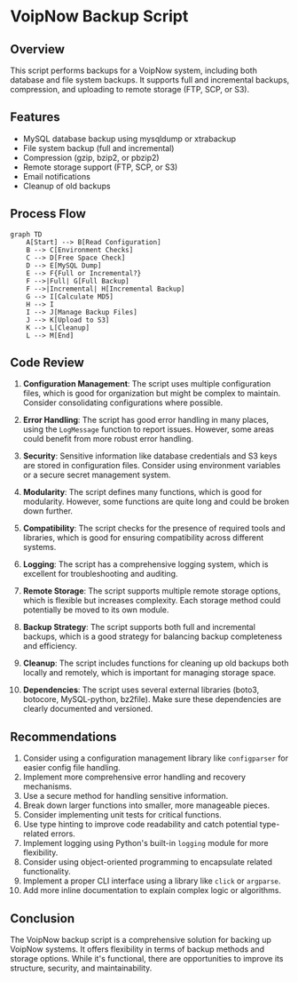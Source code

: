 # VoipNow Backup Script

## Overview

This script performs backups for a VoipNow system, including both database and file system backups. It supports full and incremental backups, compression, and uploading to remote storage (FTP, SCP, or S3).

## Features

- MySQL database backup using mysqldump or xtrabackup
- File system backup (full and incremental)
- Compression (gzip, bzip2, or pbzip2)
- Remote storage support (FTP, SCP, or S3)
- Email notifications
- Cleanup of old backups

## Process Flow

```mermaid
graph TD
    A[Start] --> B[Read Configuration]
    B --> C[Environment Checks]
    C --> D[Free Space Check]
    D --> E[MySQL Dump]
    E --> F{Full or Incremental?}
    F -->|Full| G[Full Backup]
    F -->|Incremental| H[Incremental Backup]
    G --> I[Calculate MD5]
    H --> I
    I --> J[Manage Backup Files]
    J --> K[Upload to S3]
    K --> L[Cleanup]
    L --> M[End]
```

## Code Review

1. **Configuration Management**: The script uses multiple configuration files, which is good for organization but might be complex to maintain. Consider consolidating configurations where possible.

2. **Error Handling**: The script has good error handling in many places, using the `LogMessage` function to report issues. However, some areas could benefit from more robust error handling.

3. **Security**: Sensitive information like database credentials and S3 keys are stored in configuration files. Consider using environment variables or a secure secret management system.

4. **Modularity**: The script defines many functions, which is good for modularity. However, some functions are quite long and could be broken down further.

5. **Compatibility**: The script checks for the presence of required tools and libraries, which is good for ensuring compatibility across different systems.

6. **Logging**: The script has a comprehensive logging system, which is excellent for troubleshooting and auditing.

7. **Remote Storage**: The script supports multiple remote storage options, which is flexible but increases complexity. Each storage method could potentially be moved to its own module.

8. **Backup Strategy**: The script supports both full and incremental backups, which is a good strategy for balancing backup completeness and efficiency.

9. **Cleanup**: The script includes functions for cleaning up old backups both locally and remotely, which is important for managing storage space.

10. **Dependencies**: The script uses several external libraries (boto3, botocore, MySQL-python, bz2file). Make sure these dependencies are clearly documented and versioned.

## Recommendations

1. Consider using a configuration management library like `configparser` for easier config file handling.
2. Implement more comprehensive error handling and recovery mechanisms.
3. Use a secure method for handling sensitive information.
4. Break down larger functions into smaller, more manageable pieces.
5. Consider implementing unit tests for critical functions.
6. Use type hinting to improve code readability and catch potential type-related errors.
7. Implement logging using Python's built-in `logging` module for more flexibility.
8. Consider using object-oriented programming to encapsulate related functionality.
9. Implement a proper CLI interface using a library like `click` or `argparse`.
10. Add more inline documentation to explain complex logic or algorithms.

## Conclusion

The VoipNow backup script is a comprehensive solution for backing up VoipNow systems. It offers flexibility in terms of backup methods and storage options. While it's functional, there are opportunities to improve its structure, security, and maintainability.
